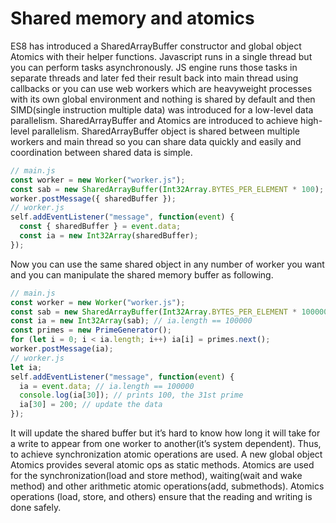 # Shared memory and atomics

ES8 has introduced a SharedArrayBuffer constructor and global object Atomics with their helper functions.
Javascript runs in a single thread but you can perform tasks asynchronously. JS engine runs those tasks in separate threads and later fed their result back into main thread using callbacks or you can use web workers which are heavyweight processes with its own global environment and nothing is shared by default and then SIMD(single instruction multiple data) was introduced for a low-level data parallelism.
SharedArrayBuffer and Atomics are introduced to achieve high-level parallelism. SharedArrayBuffer object is shared between multiple workers and main thread so you can share data quickly and easily and coordination between shared data is simple.

```js
// main.js
const worker = new Worker("worker.js");
const sab = new SharedArrayBuffer(Int32Array.BYTES_PER_ELEMENT * 100); // 100 primes shared memory
worker.postMessage({ sharedBuffer });
// worker.js
self.addEventListener("message", function(event) {
  const { sharedBuffer } = event.data;
  const ia = new Int32Array(sharedBuffer);
});
```

Now you can use the same shared object in any number of worker you want and you can manipulate the shared memory buffer as following.

```js
// main.js
const worker = new Worker("worker.js");
const sab = new SharedArrayBuffer(Int32Array.BYTES_PER_ELEMENT * 100000); // 100000 primes
const ia = new Int32Array(sab); // ia.length == 100000
const primes = new PrimeGenerator();
for (let i = 0; i < ia.length; i++) ia[i] = primes.next();
worker.postMessage(ia);
// worker.js
let ia;
self.addEventListener("message", function(event) {
  ia = event.data; // ia.length == 100000
  console.log(ia[30]); // prints 100, the 31st prime
  ia[30] = 200; // update the data
});
```

It will update the shared buffer but it’s hard to know how long it will take for a write to appear from one worker to another(it’s system dependent).
Thus, to achieve synchronization atomic operations are used. A new global object Atomics provides several atomic ops as static methods. Atomics are used for the synchronization(load and store method), waiting(wait and wake method) and other arithmetic atomic operations(add, submethods). Atomics operations (load, store, and others) ensure that the reading and writing is done safely.
